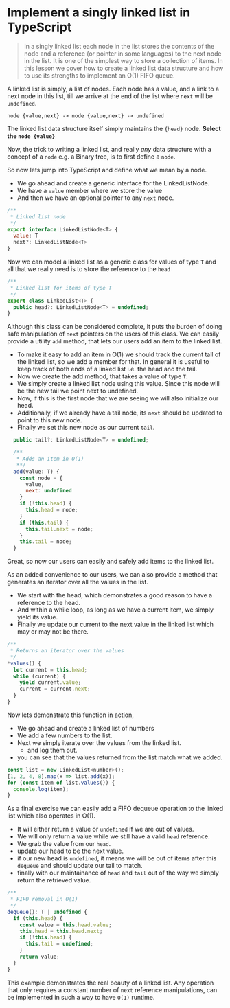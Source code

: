 # Implement a singly linked list in TypeScript
> In a singly linked list each node in the list stores the contents of the node and a reference (or pointer in some languages) to the next node in the list. It is one of the simplest way to store a collection of items.
> In this lesson we cover how to create a linked list data structure and how to use its strengths to implement an O(1) FIFO queue.

A linked list is simply, a list of nodes. Each node has a value, and a link to a next node in this list, till we arrive at the end of the list where `next` will be `undefined`.

`node {value,next} -> node {value,next} -> undefined`

The linked list data structure itself simply maintains the `{head}` node.
**Select the `node {value}`**

Now, the trick to writing a linked list, and really *any* data structure with a concept of a `node` e.g. a Binary tree, is to first define a `node`.

So now lets jump into TypeScript and define what we mean by a node.
* We go ahead and create a generic interface for the LinkedListNode.
* We have a `value` member where we store the value
* And then we have an optional pointer to any `next` node.

```js
/**
 * Linked list node
 */
export interface LinkedListNode<T> {
  value: T
  next?: LinkedListNode<T>
}
```

Now we can model a linked list as a generic class for values of type `T` and all that we really need is to store the reference to the `head`

```js
/**
 * Linked list for items of type T
 */
export class LinkedList<T> {
  public head?: LinkedListNode<T> = undefined;
}
```

Although this class can be considered complete, it puts the burden of doing safe manipulation of `next` pointers on the users of this class. We can easily provide a utility `add` method, that lets our users add an item to the linked list.

* To make it easy to add an item in O(1) we should track the current tail of the linked list, so we add a member for that. In general it is useful to keep track of both ends of a linked list i.e. the head and the tail.
* Now we create the add method, that takes a value of type `T`.
* We simply create a linked list node using this value. Since this node will be the new tail we point next to undefined.
* Now, if this is the first node that we are seeing we will also initialize our head.
* Additionally, if we already have a tail node, its `next` should be updated to point to this new node.
* Finally we set this new node as our current `tail`.
```js
  public tail?: LinkedListNode<T> = undefined;

  /**
   * Adds an item in O(1)
   **/
  add(value: T) {
    const node = {
      value,
      next: undefined
    }
    if (!this.head) {
      this.head = node;
    }
    if (this.tail) {
      this.tail.next = node;
    }
    this.tail = node;
  }
```

Great, so now our users can easily and safely add items to the linked list.

As an added convenience to our users, we can also provide a method that generates an iterator over all the values in the list.
* We start with the head, which demonstrates a good reason to have a reference to the head.
* And within a while loop, as long as we have a current item, we simply yield its value.
* Finally we update our current to the next value in the linked list which may or may not be there.

```js
/**
 * Returns an iterator over the values
 */
*values() {
  let current = this.head;
  while (current) {
    yield current.value;
    current = current.next;
  }
}
```
Now lets demonstrate this function in action,
* We go ahead and create a linked list of numbers
* We add a few numbers to the list.
* Next we simply iterate over the values from the linked list.
  * and log them out.
* you can see that the values returned from the list match what we added.

```js
const list = new LinkedList<number>();
[1, 2, 4, 8].map(x => list.add(x));
for (const item of list.values()) {
  console.log(item);
}
```

As a final exercise we can easily add a FIFO dequeue operation to the linked list which also operates in O(1).
* It will either return a value or `undefined` if we are out of values.
* We will only return a value while we still have a valid `head` reference.
* We grab the value from our `head`.
* update our head to be the next value.
* if our new head is `undefined`, it means we will be out of items after this `dequeue` and should update our tail to match.
* finally with our maintainance of `head` and `tail` out of the way we simply return the retrieved value.

```js
/**
 * FIFO removal in O(1)
 */
dequeue(): T | undefined {
  if (this.head) {
    const value = this.head.value;
    this.head = this.head.next;
    if (!this.head) {
      this.tail = undefined;
    }
    return value;
  }
}
```

This example demonstrates the real beauty of a linked list. Any operation that only requires a constant number of `next` reference manipulations, can be implemented in such a way to have `O(1)` runtime.
